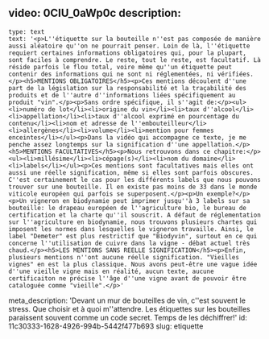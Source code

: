 video: 0CIU_0aWp0c
description:
  -
    type: text
    text: '<p>L''étiquette sur la bouteille n''est pas composée de manière aussi aléatoire qu''on ne pourrait penser. Loin de là, l''étiquette requiert certaines informations obligatoires qui, pour la plupart, sont faciles à comprendre. Le reste, tout le reste, est facultatif. Là réside parfois le flou total, voire même qu''un étiquette peut contenir des informations qui ne sont ni réglementées, ni vérifiées.</p><h5>MENTIONS OBLIGATOIRES</h5><p>Ces mentions découlent d''une part de la législation sur la responsabilité et la traçabilité des produits et de l''autre d''informations liées spécifiquement au produit "vin".</p><p>Sans ordre spécifique, il s''agit de:</p><ul><li>numéro de lot</li><li>origine du vin</li><li>taux d''alcool</li><li>appellation</li><li>taux d''alcool exprimé en pourcentage du contenu</li><li>nom et adresse de l''embouteilleur</li><li>allergènes</li><li>volume</li><li>mention pour femmes enceintes</li></ul><p>Dans la vidéo qui accompagne ce texte, je me penche assez longtemps sur la signification d''une appellation.</p><h5>MENTIONS FACULTATIVES</h5><p>Nous retrouvons dans ce chapitre:</p><ul><li>millésime</li><li>cépage(s)</li><li>nom du domaine</li><li>labels</li></ul><p>Ces mentions sont facultatives mais elles ont aussi une réelle signification, même si elles sont parfois obscures. C''est certainement le cas pour les différents labels que nous pouvons trouver sur une bouteille. Il en existe pas moins de 33 dans le monde viticole européen qui parfois se superposent.</p><p>Un exemple?</p><p>Un vigneron en biodynamie peut imprimer jusqu''à 3 labels sur sa bouteille: le drapeau européen de l''agriculture bio, le bureau de certification et la charte qu''il souscrit. A défaut de réglementation sur l''agriculture en biodynamie, nous trouvons plusieurs chartes qui imposent les normes dans lesquelles le vigneron travaille. Ainsi, le label "Demeter" est plus restrictif que "Biodyvin", surtout en ce qui concerne l''utilisation de cuivre dans la vigne - débat actuel très chaud.</p><h5>LES MENTIONS SANS REELLE SIGNIFICATION</h5><p>Enfin, plusieurs mentions n''ont aucune réelle signification. "Vieilles vignes" en est la plus classique. Nous avons peut-être une vague idée d''une vieille vigne mais en réalité, aucun texte, aucune certificaiton ne précise l''âge d''une vigne avant de pouvoir être cataloguée comme "vieille".</p>'
meta_description: 'Devant un mur de bouteilles de vin, c''est souvent le stress. Que choisir et à quoi m''attendre. Les étiquettes sur les bouteilles paraissent souvent comme un code secret. Temps de les déchiffrer!'
id: 11c30333-1628-4926-994b-5442f477b693
slug: etiquette
